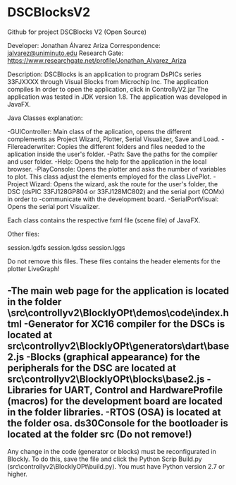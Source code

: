 # DSCBlocksV2
Github for project DSCBlocks V2 (Open Source)



Developer: Jonathan Álvarez Ariza
Correspondence: jalvarez@uniminuto.edu
Research Gate: https://www.researchgate.net/profile/Jonathan_Alvarez_Ariza

Description: 
DSCBlocks is an application to program DsPICs series 33FJXXXX through Visual Blocks from Microchip Inc. The application compiles 
In order to open the application, click in ControllyV2.jar
The application was tested in JDK version 1.8. The application was developed in JavaFX.

Java Classes explanation:

-GUIController: Main class of the aplication, opens the different complements as Project Wizard, Plotter, Serial Visualizer, Save and Load.
-Filereaderwriter: Copies the different folders and files needed to the aplication inside the user's folder. 
-Path: Save the paths for the compiler and user folder.
-Help: Opens the help for the application in the local browser.
-PlayConsole: Opens the plotter and asks the number of variables to plot. This class adjust the elements employed for the class LivePlot.
-Project Wizard: Opens the wizard, ask the route for the user's folder, the DSC (dsPIC 33FJ128GP804 or 33FJ128MC802) and the serial port (COMx) in order to 
-communicate with the development board.
-SerialPortVisual: Opens the serial port Visualizer. 

Each class contains the respective fxml file (scene file) of JavaFX.

Other files:

session.lgdfs
session.lgdss
session.lggs

Do not remove this files. These files contains the header elements for the plotter LiveGraph!

-The main web page for the application is located in the folder \src\controllyv2\BlocklyOPt\demos\code\index.html
-Generator for XC16 compiler for the DSCs is located at src\controllyv2\BlocklyOPt\generators\dart\base2.js
-Blocks (graphical appearance) for the peripherals for the DSC are located at src\controllyv2\BlocklyOPt\blocks\base2.js
-Libraries for UART, Control and HardwareProfile (macros) for the development board are located in the folder libraries.
-RTOS (OSA) is located at the folder osa.
ds30Console for the bootloader is located at the folder src (Do not remove!)
-------------------------------------------------------------------------------------------------------------------------------------------
Any change in the code (generator or blocks) must be reconfigurated in Blockly. To do this, save the file and click the Python Scrip Build.py 
(src\controllyv2\BlocklyOPt\build.py). 
You must have Python version 2.7 or higher.
